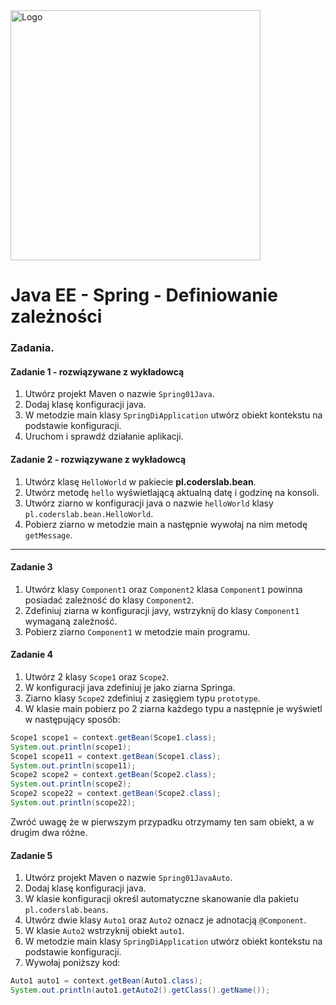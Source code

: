 <img alt="Logo" src="http://coderslab.pl/svg/logo-coderslab.svg" width="400">

# Java EE  - Spring - Definiowanie zależności

### Zadania.


#### Zadanie 1 - rozwiązywane z wykładowcą

1. Utwórz projekt Maven o nazwie `Spring01Java`.
1. Dodaj klasę konfiguracji java.
2. W metodzie main klasy `SpringDiApplication` utwórz obiekt kontekstu na podstawie konfiguracji.
3. Uruchom i sprawdź działanie aplikacji.


#### Zadanie 2 - rozwiązywane z wykładowcą

1. Utwórz klasę `HelloWorld` w pakiecie **pl.coderslab.bean**.
2. Utwórz metodę `hello` wyświetlającą aktualną datę i godzinę na konsoli.
3. Utwórz ziarno w konfiguracji java o nazwie `helloWorld` klasy `pl.coderslab.bean.HelloWorld`.
4. Pobierz ziarno w metodzie main a następnie wywołaj na nim metodę `getMessage`.

-------------------------------------------------------------------------------


#### Zadanie 3
1. Utwórz klasy `Component1` oraz `Component2` klasa `Component1` powinna posiadać zależność do klasy `Component2`.
2. Zdefiniuj ziarna w konfiguracji javy, wstrzyknij do klasy `Component1` wymaganą zależność.
3. Pobierz ziarno `Component1` w metodzie main programu.

#### Zadanie 4
1. Utwórz 2 klasy `Scope1` oraz `Scope2`.
2. W konfiguracji java zdefiniuj je jako ziarna Springa.
3. Ziarno klasy `Scope2` zdefiniuj z zasięgiem typu `prototype`.
4. W klasie main pobierz po 2 ziarna każdego typu a następnie je wyświetl w następujący sposób:
````java
Scope1 scope1 = context.getBean(Scope1.class);
System.out.println(scope1);
Scope1 scope11 = context.getBean(Scope1.class);
System.out.println(scope11);
Scope2 scope2 = context.getBean(Scope2.class);
System.out.println(scope2);
Scope2 scope22 = context.getBean(Scope2.class);
System.out.println(scope22);

````
Zwróć uwagę że w pierwszym przypadku otrzymamy ten sam obiekt, a w drugim dwa różne.

#### Zadanie 5
1. Utwórz projekt Maven o nazwie `Spring01JavaAuto`.
2. Dodaj klasę konfiguracji java.
3. W klasie konfiguracji określ automatyczne skanowanie dla pakietu `pl.coderslab.beans`.
4. Utwórz dwie klasy `Auto1` oraz `Auto2` oznacz je adnotacją `@Component`.
5. W klasie `Auto2` wstrzyknij obiekt `auto1`.
6. W metodzie main klasy `SpringDiApplication` utwórz obiekt kontekstu na podstawie konfiguracji.
7. Wywołaj poniższy kod:
````java
Auto1 auto1 = context.getBean(Auto1.class);
System.out.println(auto1.getAuto2().getClass().getName());
````

